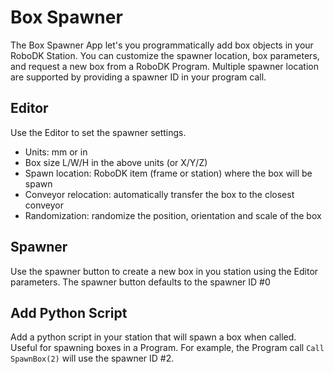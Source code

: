 Box Spawner
============

The Box Spawner App let's you programmatically add box objects in your RoboDK Station.
You can customize the spawner location, box parameters, and request a new box from a RoboDK Program.
Multiple spawner location are supported by providing a spawner ID in your program call.


Editor
-----------
Use the Editor to set the spawner settings.
- Units: mm or in
- Box size L/W/H in the above units (or X/Y/Z)
- Spawn location: RoboDK item (frame or station) where the box will be spawn
- Conveyor relocation: automatically transfer the box to the closest conveyor
- Randomization: randomize the position, orientation and scale of the box

Spawner
--------------

Use the spawner button to create a new box in you station using the Editor parameters.
The spawner button defaults to the spawner ID #0

Add Python Script
----------------------

Add a python script in your station that will spawn a box when called. Useful for spawning boxes in a Program.
For example, the Program call `Call SpawnBox(2)` will use the spawner ID #2.
